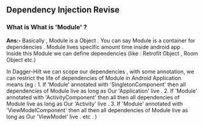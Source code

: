 ## Dependency Injection Revise

### What is What is 'Module' ?

<b> Ans:- </b> Basically , Module is a Object . You can say Module is  a container for dependencies .
 Module lives specific amount time inside android app . Inside this Module we can define dependencies (like : Retrofit Object , Room Object etc.)

 In Dagger-Hilt we can scope our dependencies , with some annotation, we can restrict the life of dependencies of Module in Android Application
 means (eg : 1. If 'Module' annotated with 'SingletonComponent' then all dependencies of Module live as long as Our 'Application' live .
 2. If 'Module' annotated with 'ActivityComponent' then all then all dependencies of Module live as long as Our 'Activity' live .
 3. If 'Module' annotated with 'ViewModelComponent' then all then all dependencies of Module live as long as Our 'ViewModel' live .
 etc .
 )
